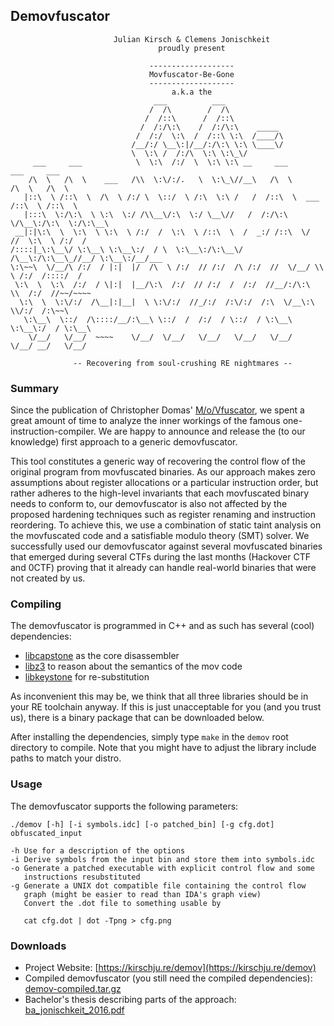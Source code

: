 ## Demovfuscator


	                       Julian Kirsch & Clemens Jonischkeit
	                                 proudly present

	                               -------------------
	                               Movfuscator-Be-Gone
	                               -------------------
	                                    a.k.a the
	                                ___          ___
	                               /  /\        /  /\
	                              /  /::\      /  /::\
	                             /  /:/\:\    /  /:/\:\    _____
	                            /  /:/  \:\  /  /::\ \:\  /____/\
	                           /__/:/ \__\:|/__/:/\:\ \:\ \____\/
	                           \  \:\ /  /:/\  \:\ \:\_\/
	     ___     ___            \  \:\  /:/  \  \:\ \:\ __     ___          ___     ___
	    /\  \   /\  \    ___   /\\  \:\/:/.   \  \:\_\//__\   /\  \        /\  \   /\  \
	   |::\  \ /::\  \  /\  \ /:/ \  \::/  \ /:\  \:\ /   /  /::\  \  ___ /::\  \ /::\  \
	   |:::\  \:/\:\  \ \:\  \:/ /\\__\/:\  \:/ \__\//   /  /:/\:\  \/\__\:/\:\  \:/\:\__\
	 __|:|\:\  \  \:\  \ \:\  \ /:/  /  \:\  \ /::\  \  /  _:/ /::\  \/  //  \:\  \ /:/  /
	/::::|_\:\__\/ \:\__\ \:\__\:/  / \  \:\__\:/\:\__\/  /\__\:/\:\__\_//__/ \:\__\:/__/___
	\:\~~\  \/__/\ /:/  / |:|  |/  /\  \ /:/  // /:/  /\ /:/  //  \/__/ \\  \ /:/  /::::/  /
	 \:\  \  \:\  /:/  / \|:|  |__/\:\  /:/  // /:/  /  /:/  //__/:/\:\  \\  /:/  //~~/~~~~
	  \:\  \  \:\/:/  /\__|:|__|  \ \:\/:/  //_/:/  /:\/:/  /:\  \/__\:\  \\/:/  /:\~~\
	   \:\__\  \::/  /\::::/__/:\__\ \::/  /  /:/  / \::/  / \:\__\   \:\__\:/  / \:\__\
	    \/__/   \/__/  ~~~~    \/__/  \/__/   \/__/   \/__/   \/__/    \/__/ __/   \/__/

	              -- Recovering from soul-crushing RE nightmares --

### Summary

Since the publication of Christopher Domas'
[M/o/Vfuscator](https://github.com/xoreaxeaxeax/movfuscator), we spent a great
amount of time to analyze the inner workings of the famous
one-instruction-compiler. We are happy to announce and release the (to our
knowledge) first approach to a generic demovfuscator.

This tool constitutes a generic way of recovering the control flow of the original
program from movfuscated binaries. As our approach makes zero assumptions about
register allocations or a particular instruction order, but rather adheres to
the high-level invariants that each movfuscated binary needs to conform to,
our demovfuscator is also not affected by the proposed hardening techniques such
as register renaming and instruction reordering. To achieve this, we use a
combination of static taint analysis on the movfuscated code and a satisfiable
modulo theory (SMT) solver. We successfully used our demovfuscator against several
movfuscated binaries that emerged during several CTFs during the last months
(Hackover CTF and 0CTF) proving that it already can handle real-world binaries
that were not created by us.

### Compiling

The demovfuscator is programmed in C++ and as such has several (cool) dependencies:

  * [libcapstone](http://www.capstone-engine.org/) as the core disassembler
  * [libz3](https://github.com/Z3Prover/z3) to reason about the semantics of the mov code
  * [libkeystone](http://www.keystone-engine.org/) for re-substitution

As inconvenient this may be, we think that all three libraries should be in your
RE toolchain anyway. If this is just unacceptable for you (and you trust us),
there is a binary package that can be downloaded below.

After installing the dependencies, simply type `make` in the `demov` root
directory to compile. Note that you might have to adjust the library include
paths to match your distro.

### Usage

The demovfuscator supports the following parameters:

	./demov [-h] [-i symbols.idc] [-o patched_bin] [-g cfg.dot] obfuscated_input

	-h Use for a description of the options
	-i Derive symbols from the input bin and store them into symbols.idc
	-o Generate a patched executable with explicit control flow and some
	   instructions resubstituted
	-g Generate a UNIX dot compatible file containing the control flow
	   graph (might be easier to read than IDA's graph view)
	   Convert the .dot file to something usable by

	   cat cfg.dot | dot -Tpng > cfg.png

### Downloads

* Project Website: [https://kirschju.re/demov](https://kirschju.re/demov)
* Compiled demovfuscator (you still need the compiled dependencies): [demov-compiled.tar.gz](https://kirschju.re/static/demov-compiled.tar.gz)
* Bachelor's thesis describing parts of the approach: [ba_jonischkeit_2016.pdf](https://kirschju.re/static/ba_jonischkeit_2016.pdf)
